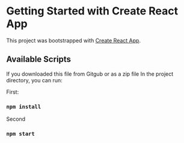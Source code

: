 # Getting Started with Create React App

This project was bootstrapped with [Create React App](https://github.com/facebook/create-react-app).

## Available Scripts

If you downloaded this file from Gitgub or as a zip file
In the project directory, you can run:

First:

### `npm install`

Second

### `npm start`
